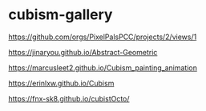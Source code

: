 # cubism-gallery

<a href="https://github.com/orgs/PixelPalsPCC/projects/2/views/1" target="_blank">https://github.com/orgs/PixelPalsPCC/projects/2/views/1</a>

<a href="https://jinaryou.github.io/Abstract-Geometric" target="_blank">https://jinaryou.github.io/Abstract-Geometric</a>

<a href="https://marcusleet2.github.io/Cubism_painting_animation" target="_black">https://marcusleet2.github.io/Cubism_painting_animation<a>

<a href="https://erinlxw.github.io/Cubism" target="_black">https://erinlxw.github.io/Cubism<a>

<a href="https://fnx-sk8.github.io/cubistOcto/" target="_black">https://fnx-sk8.github.io/cubistOcto/<a>

